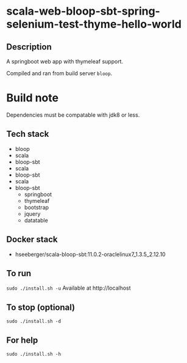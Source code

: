 # scala-web-bloop-sbt-spring-selenium-test-thyme-hello-world

## Description
A springboot web app with thymeleaf support.

Compiled and ran from build server `bloop`.

# Build note
Dependencies must be compatable with jdk8 or less.

## Tech stack
- bloop
- scala
- bloop-sbt
- scala
- bloop-sbt
- scala
- bloop-sbt
  - springboot
  - thymeleaf
  - bootstrap
  - jquery
  - datatable

## Docker stack
- hseeberger/scala-bloop-sbt:11.0.2-oraclelinux7_1.3.5_2.12.10

## To run
`sudo ./install.sh -u`
Available at http://localhost

## To stop (optional)
`sudo ./install.sh -d`

## For help
`sudo ./install.sh -h`
